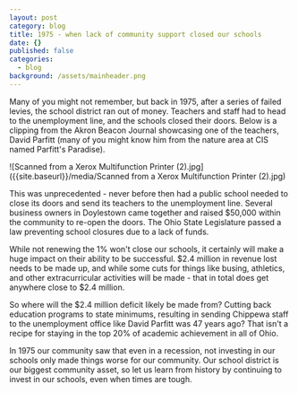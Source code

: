 ```yaml
---
layout: post
category: blog
title: 1975 - when lack of community support closed our schools
date: {}
published: false
categories:
  - blog
background: /assets/mainheader.png
---
```


Many of you might not remember, but back in 1975, after a series of failed levies, the school district ran out of money. Teachers and staff had to head to the unemployment line, and the schools closed their doors. Below is a clipping from the Akron Beacon Journal showcasing one of the teachers, David Parfitt (many of you might know him from the nature area at CIS named Parfitt's Paradise).

![Scanned from a Xerox Multifunction Printer (2).jpg]({{site.baseurl}}/media/Scanned from a Xerox Multifunction Printer (2).jpg)

This was unprecedented - never before then had a public school needed to close its doors and send its teachers to the unemployment line. Several business owners in Doylestown came together and raised $50,000 within the community to re-open the doors. The Ohio State Legislature passed a law preventing school closures due to a lack of funds.

While not renewing the 1% won't close our schools, it certainly will make a huge impact on their ability to be successful. $2.4 million in revenue lost needs to be made up, and while some cuts for things like busing, athletics, and other extracurricular activities will be made - that in total does get anywhere close to $2.4 million. 

So where will the $2.4 million deficit likely be made from? Cutting back education programs to state minimums, resulting in sending Chippewa staff to the unemployment office like David Parfitt was 47 years ago? That isn't a recipe for staying in the top 20% of academic achievement in all of Ohio.

In 1975 our community saw that even in a recession, not investing in our schools only made things worse for our community. Our school district is our biggest community asset, so let us learn from history by continuing to invest in our schools, even when times are tough.